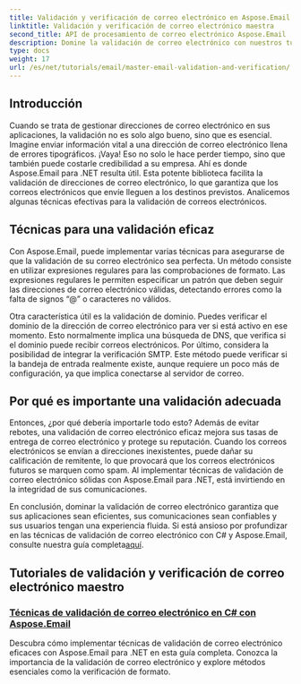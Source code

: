 ```yaml
---
title: Validación y verificación de correo electrónico en Aspose.Email
linktitle: Validación y verificación de correo electrónico maestra
second_title: API de procesamiento de correo electrónico Aspose.Email .NET
description: Domine la validación de correo electrónico con nuestros tutoriales sobre Aspose.Email para .NET. Aprenda técnicas efectivas, métodos de verificación y más con guías fáciles de seguir.
type: docs
weight: 17
url: /es/net/tutorials/email/master-email-validation-and-verification/
---
```

## Introducción

Cuando se trata de gestionar direcciones de correo electrónico en sus aplicaciones, la validación no es solo algo bueno, sino que es esencial. Imagine enviar información vital a una dirección de correo electrónico llena de errores tipográficos. ¡Vaya! Eso no solo le hace perder tiempo, sino que también puede costarle credibilidad a su empresa. Ahí es donde Aspose.Email para .NET resulta útil. Esta potente biblioteca facilita la validación de direcciones de correo electrónico, lo que garantiza que los correos electrónicos que envíe lleguen a los destinos previstos. Analicemos algunas técnicas efectivas para la validación de correos electrónicos.

## Técnicas para una validación eficaz

Con Aspose.Email, puede implementar varias técnicas para asegurarse de que la validación de su correo electrónico sea perfecta. Un método consiste en utilizar expresiones regulares para las comprobaciones de formato. Las expresiones regulares le permiten especificar un patrón que deben seguir las direcciones de correo electrónico válidas, detectando errores como la falta de signos “@” o caracteres no válidos. 

Otra característica útil es la validación de dominio. Puedes verificar el dominio de la dirección de correo electrónico para ver si está activo en ese momento. Esto normalmente implica una búsqueda de DNS, que verifica si el dominio puede recibir correos electrónicos. Por último, considera la posibilidad de integrar la verificación SMTP. Este método puede verificar si la bandeja de entrada realmente existe, aunque requiere un poco más de configuración, ya que implica conectarse al servidor de correo.

## Por qué es importante una validación adecuada

Entonces, ¿por qué debería importarle todo esto? Además de evitar rebotes, una validación de correo electrónico eficaz mejora sus tasas de entrega de correo electrónico y protege su reputación. Cuando los correos electrónicos se envían a direcciones inexistentes, puede dañar su calificación de remitente, lo que provocará que los correos electrónicos futuros se marquen como spam. Al implementar técnicas de validación de correo electrónico sólidas con Aspose.Email para .NET, está invirtiendo en la integridad de sus comunicaciones.

 En conclusión, dominar la validación de correo electrónico garantiza que sus aplicaciones sean eficientes, sus comunicaciones sean confiables y sus usuarios tengan una experiencia fluida. Si está ansioso por profundizar en las técnicas de validación de correo electrónico con C# y Aspose.Email, consulte nuestra guía completa[aquí](./email-validation-techniques/).


## Tutoriales de validación y verificación de correo electrónico maestro
### [Técnicas de validación de correo electrónico en C# con Aspose.Email](./email-validation-techniques/)
Descubra cómo implementar técnicas de validación de correo electrónico eficaces con Aspose.Email para .NET en esta guía completa. Conozca la importancia de la validación de correo electrónico y explore métodos esenciales como la verificación de formato.